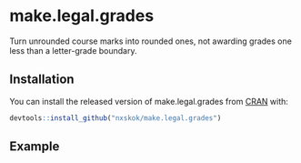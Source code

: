 # make.legal.grades

Turn unrounded course marks into rounded ones, not awarding grades one less than a letter-grade boundary.

## Installation

You can install the released version of make.legal.grades from [CRAN](https://CRAN.R-project.org) with:

``` r
devtools::install_github("nxskok/make.legal.grades")
```

## Example

``` r

```

